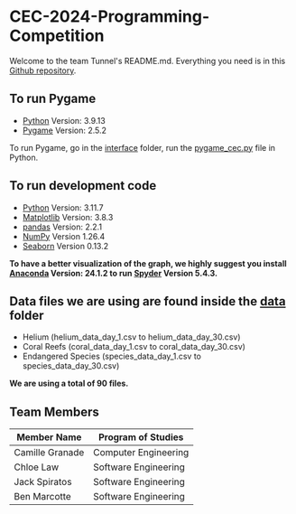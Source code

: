 # CEC-2024-Programming-Competition

Welcome to the team Tunnel's README.md. Everything you need is in this [Github repository](https://github.com/Spiratatoe/CEC-2024-Programming-Competition).

## To run Pygame
- [Python](https://www.python.org/) Version: 3.9.13 
- [Pygame](https://www.pygame.org/) Version: 2.5.2

To run Pygame, go in the [interface](https://github.com/Spiratatoe/CEC-2024-Programming-Competition/tree/main/interface) folder, run the [pygame_cec.py](https://github.com/Spiratatoe/CEC-2024-Programming-Competition/blob/main/interface/pygame_cec.py) file in Python.

## To run development code
- [Python](https://www.python.org/) Version: 3.11.7 
- [Matplotlib](https://matplotlib.org/) Version: 3.8.3
- [pandas](https://pandas.pydata.org/) Version: 2.2.1
- [NumPy](https://numpy.org/) Version 1.26.4
- [Seaborn](https://seaborn.pydata.org/) Version 0.13.2

**To have a better visualization of the graph, we highly suggest you install [Anaconda](https://www.anaconda.com/) Version: 24.1.2 to run [Spyder](https://www.spyder.com/) Version 5.4.3.**

## Data files we are using are found inside the [data](https://github.com/Spiratatoe/CEC-2024-Programming-Competition/tree/main/data) folder
- Helium (helium_data_day_1.csv to helium_data_day_30.csv)
- Coral Reefs (coral_data_day_1.csv to coral_data_day_30.csv)
- Endangered Species (species_data_day_1.csv to species_data_day_30.csv)

**We are using a total of 90 files.**

## Team Members
| Member Name  | Program of Studies |
| ------------- | ------------- |
| Camille Granade  | Computer Engineering  |
| Chloe Law  | Software Engineering  |
| Jack Spiratos  | Software Engineering  |
| Ben Marcotte  | Software Engineering  |
